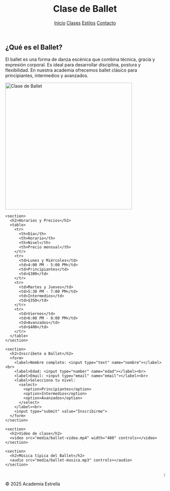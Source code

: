 <html lang="es">
<head>
  <meta charset="UTF-8">
  <link rel="stylesheet" href="css/estilos.css">
</head>
<body>
  <header>
    <h1>Clase de Ballet</h1>
    <nav>
      <a href="index.html">Inicio</a>
      <a href="clases.html">Clases</a>
      <a href="estilos.html">Estilos</a>
      <a href="contacto.html">Contacto</a>
    </nav>
  </header>

  <main>
    <section>
      <h2>¿Qué es el Ballet?</h2>
      <p>El ballet es una forma de danza escénica que combina técnica, gracia y expresión corporal. Es ideal para desarrollar disciplina, postura y flexibilidad. En nuestra academia ofrecemos ballet clásico para principiantes, intermedios y avanzados.</p>
      <img src="media/ballet.jpg" alt="Clase de Ballet" width="400">
    </section>

    <section>
      <h2>Horarios y Precios</h2>
      <table>
        <tr>
          <th>Día</th>
          <th>Horario</th>
          <th>Nivel</th>
          <th>Precio mensual</th>
        </tr>
        <tr>
          <td>Lunes y Miércoles</td>
          <td>4:00 PM - 5:00 PM</td>
          <td>Principiantes</td>
          <td>$300</td>
        </tr>
        <tr>
          <td>Martes y Jueves</td>
          <td>5:30 PM - 7:00 PM</td>
          <td>Intermedios</td>
          <td>$350</td>
        </tr>
        <tr>
          <td>Viernes</td>
          <td>6:00 PM - 8:00 PM</td>
          <td>Avanzados</td>
          <td>$400</td>
        </tr>
      </table>
    </section>

    <section>
      <h2>Inscríbete a Ballet</h2>
      <form>
        <label>Nombre completo: <input type="text" name="nombre"></label><br>
        <label>Edad: <input type="number" name="edad"></label><br>
        <label>Email: <input type="email" name="email"></label><br>
        <label>Selecciona tu nivel:
          <select>
            <option>Principiantes</option>
            <option>Intermedios</option>
            <option>Avanzados</option>
          </select>
        </label><br>
        <input type="submit" value="Inscribirme">
      </form>
    </section>

    <section>
      <h2>Video de clase</h2>
      <video src="media/ballet-video.mp4" width="400" controls></video>
    </section>

    <section>
      <h2>Música típica del Ballet</h2>
      <audio src="media/ballet-musica.mp3" controls></audio>
    </section>
  </main>

  <footer>
    <marquee>¡Inscríbete hoy y recibe una clase gratis de prueba!</marquee>
    <p>&copy; 2025 Academia Estrella</p>
  </footer>
</body>
</html>
